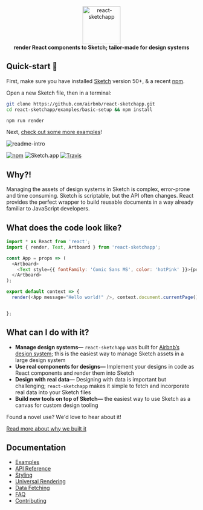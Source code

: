 <div align="center">
  <img alt="react-sketchapp" src="https://cldup.com/MxSVEkc_gb.png" style="max-height:163px; width:100; height: auto; max-width:100%" />
</div>

<div align="center">
  <strong>render React components to Sketch; tailor-made for design systems</strong>
</div>

## Quick-start 🏃‍

First, make sure you have installed [Sketch](http://sketch.com) version 50+, & a recent [npm](https://nodejs.org/en/download/).

Open a new Sketch file, then in a terminal:

```bash
git clone https://github.com/airbnb/react-sketchapp.git
cd react-sketchapp/examples/basic-setup && npm install

npm run render
```

Next, [check out some more examples](https://github.com/airbnb/react-sketchapp/tree/master/examples)!

![readme-intro](https://cloud.githubusercontent.com/assets/591643/24777148/e742cd0e-1ad8-11e7-8751-090f6b2db514.png)

[![npm](https://img.shields.io/npm/v/react-sketchapp.svg)](https://www.npmjs.com/package/react-sketchapp) ![Sketch.app](https://img.shields.io/badge/Sketch.app-43--50-brightgreen.svg) [![Travis](https://img.shields.io/travis/rust-lang/rust.svg)](https://travis-ci.org/airbnb/react-sketchapp)

## Why?!

Managing the assets of design systems in Sketch is complex, error-prone and time consuming. Sketch is scriptable, but the API often changes. React provides the perfect wrapper to build reusable documents in a way already familiar to JavaScript developers.

## What does the code look like?

```js
import * as React from 'react';
import { render, Text, Artboard } from 'react-sketchapp';

const App = props => (
  <Artboard>
    <Text style={{ fontFamily: 'Comic Sans MS', color: 'hotPink' }}>{props.message}</Text>
  </Artboard>
);

export default context => {
  render(<App message="Hello world!" />, context.document.currentPage());


};
```

## What can I do with it?

- **Manage design systems—** `react-sketchapp` was built for [Airbnb’s design system](http://airbnb.design/building-a-visual-language/); this is the easiest way to manage Sketch assets in a large design system
- **Use real components for designs—** Implement your designs in code as React components and render them into Sketch
- **Design with real data—** Designing with data is important but challenging; `react-sketchapp` makes it simple to fetch and incorporate real data into your Sketch files
- **Build new tools on top of Sketch—** the easiest way to use Sketch as a canvas for custom design tooling

Found a novel use? We'd love to hear about it!

[Read more about why we built it](http://airbnb.design/painting-with-code/)

## Documentation

- [Examples](http://airbnb.io/react-sketchapp/docs/examples.html)
- [API Reference](http://airbnb.io/react-sketchapp/docs/API.html)
- [Styling](http://airbnb.io/react-sketchapp/docs/guides/styling.html)
- [Universal Rendering](http://airbnb.io/react-sketchapp/docs/guides/universal-rendering.html)
- [Data Fetching](http://airbnb.io/react-sketchapp/docs/guides/data-fetching.html)
- [FAQ](http://airbnb.io/react-sketchapp/docs/FAQ.html)
- [Contributing](https://github.com/airbnb/react-sketchapp/blob/master/.github/CONTRIBUTING.md)
